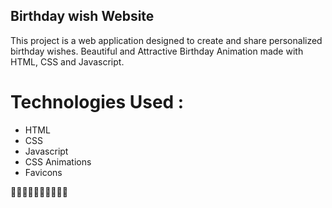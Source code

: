 ## Birthday wish Website
This project is a web application designed to create and share personalized birthday wishes.
Beautiful and Attractive Birthday Animation made with HTML, CSS and Javascript.


# Technologies Used :
- HTML
- CSS
- Javascript
- CSS Animations
- Favicons
  

🎈🎈🎈🎆🎆🎆🎆🎆🎆🎆

